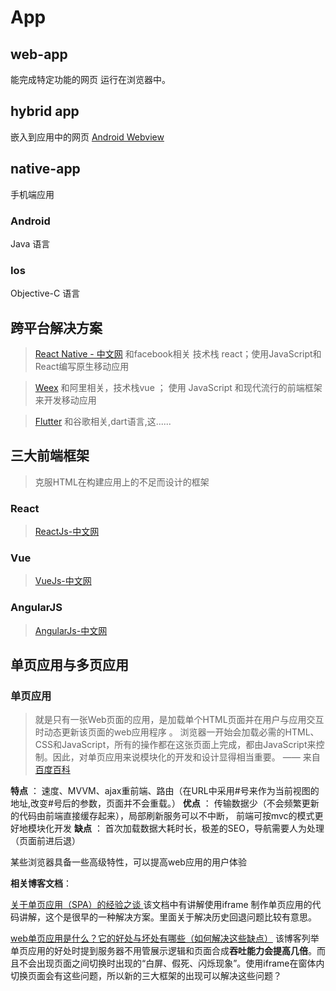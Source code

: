 # App

## web-app
  能完成特定功能的网页
  运行在浏览器中。
## hybrid app
  嵌入到应用中的网页
  [Android Webview](https://developer.android.com/reference/android/webkit/WebView)
  
## native-app
 手机端应用
###  Android  
 Java 语言
###  Ios  
 Objective-C 语言 
 
## 跨平台解决方案

> [React Native - 中文网](https://reactnative.cn/)  和facebook相关 技术栈 react；使用JavaScript和React编写原生移动应用

> [Weex](http://weex.apache.org/cn/guide/)  和阿里相关，技术栈vue ； 使用 JavaScript 和现代流行的前端框架来开发移动应用

> [Flutter](https://flutterchina.club/)  和谷歌相关,dart语言,这......

## 三大前端框架
> 克服HTML在构建应用上的不足而设计的框架

### React

> [ReactJs-中文网](https://reactjs.org.cn/)

### Vue

> [VueJs-中文网](https://cn.vuejs.org/)

### AngularJS

> [AngularJs-中文网](http://www.angularjs.net.cn/)

## 单页应用与多页应用

### 单页应用
> 就是只有一张Web页面的应用，是加载单个HTML页面并在用户与应用交互时动态更新该页面的web应用程序 。 浏览器一开始会加载必需的HTML、CSS和JavaScript，所有的操作都在这张页面上完成，都由JavaScript来控制。因此，对单页应用来说模块化的开发和设计显得相当重要。 —— 来自[百度百科](https://baike.baidu.com/item/SPA/17536313?fr=aladdin) 

**特点** ： 速度、MVVM、ajax重前端、路由（在URL中采用#号来作为当前视图的地址,改变#号后的参数，页面并不会重载。）
**优点** ： 传输数据少（不会频繁更新的代码由前端直接缓存起来），局部刷新服务可以不中断， 前端可按mvc的模式更好地模块化开发
**缺点** ： 首次加载数据大耗时长，极差的SEO，导航需要人为处理（页面前进后退） 


某些浏览器具备一些高级特性，可以提高web应用的用户体验

**相关博客文档**： 

[关于单页应用（SPA）的经验之谈 ](http://www.360doc.com/content/17/0715/10/9200790_671477938.shtml) 该文档中有讲解使用iframe 制作单页应用的代码讲解，这个是很早的一种解决方案。里面关于解决历史回退问题比较有意思。

[web单页应用是什么？它的好处与坏处有哪些（如何解决这些缺点）](http://www.fly63.com/article/detial/286) 该博客列举单页应用的好处时提到服务器不用管展示逻辑和页面合成**吞吐能力会提高几倍**。而且不会出现页面之间切换时出现的“白屏、假死、闪烁现象”。使用iframe在窗体内切换页面会有这些问题，所以新的三大框架的出现可以解决这些问题？
